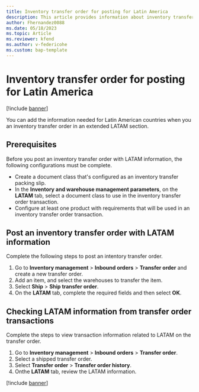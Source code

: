 ```yaml
---
title: Inventory transfer order for posting for Latin America
description: This article provides information about inventory transfer order posting for Latin America. 
author: Fhernandez0088
ms.date: 05/18/2023
ms.topic: Article
ms.reviewer: kfend
ms.author: v-federicohe 
ms.custom: bap-template
---
```

# Inventory transfer order for posting for Latin America

[!include [banner](../includes/banner.md)]

You can add the information needed for Latin American countries when you an inventory transfer order in an extended LATAM section.

## Prerequisites

Before you post an inventory transfer order with LATAM information, the following configurations must be complete. 

- Create a document class that's configured as an inventory transfer packing slip.
- In the **Inventory and warehouse management parameters**, on the **LATAM** tab, select a document class to use in the inventory transfer order transaction.
- Configure at least one product with requirements that will be used in an inventory transfer order transaction.

## Post an inventory transfer order with LATAM information
Complete the following steps to post an intentory transfer order.

1. Go to **Inventory management** > **Inbound orders** > **Transfer order** and create a new transfer order.
2. Add an item, and select the warehouses to transfer the item.
3. Select **Ship** > **Ship transfer order**.
4. On the **LATAM** tab, complete the required fields and then select **OK**.

## Checking LATAM information from transfer order transactions
Complete the steps to view transaction information related to LATAM on the transfer order.

1. Go to **Inventory management** > **Inbound orders** > **Transfer order**.
2. Select a shipped transfer order.
3. Select **Transfer order** > **Transfer order history**.
4. Onthe **LATAM** tab, review the LATAM information.


[!include [banner](../includes/banner.md)]
